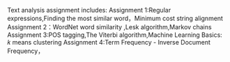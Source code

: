 Text analysis assignment includes:
Assignment 1:Regular expressions,Finding the most similar word，Minimum cost string alignment
Assignment 2：WordNet word similarity ,Lesk algorithm,Markov chains
Assignment 3:POS tagging,The Viterbi algorithm,Machine Learning Basics: 
𝑘 means clustering
Assignment 4:Term Frequency - Inverse Document Frequency，
